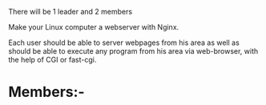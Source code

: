 There will be 1 leader and 2 members 

Make your Linux computer a webserver with Nginx.

Each user should be able to server webpages from his area as well as should be able to execute any program from his area via web-browser, with the help of CGI or fast-cgi.


# Members:- 